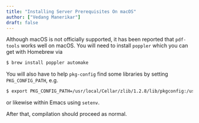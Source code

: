 ```yaml
---
title: "Installing Server Prerequisites On macOS"
author: ["Vedang Manerikar"]
draft: false
---
```


Although macOS is not officially supported, it has been reported that `pdf-tools` works well on macOS. You will need to install `poppler` which you can get with Homebrew via

```sh
$ brew install poppler automake
```

You will also have to help `pkg-config` find some libraries by setting `PKG_CONFIG_PATH`, e.g.

```sh
$ export PKG_CONFIG_PATH=/usr/local/Cellar/zlib/1.2.8/lib/pkgconfig:/usr/local/lib/pkgconfig:/opt/X11/lib/pkgconfig
```

or likewise within Emacs using `setenv`.

After that, compilation should proceed as normal.
